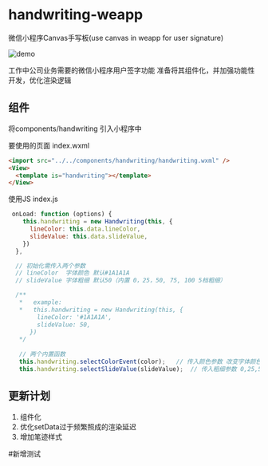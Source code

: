 # handwriting-weapp
微信小程序Canvas手写板(use canvas in weapp for user signature)

![demo](https://github.com/tclyjy/handwriting-weapp/blob/master/images/handwriting.gif?raw=true)

工作中公司业务需要的微信小程序用户签字功能
准备将其组件化，并加强功能性开发，优化渲染逻辑

## 组件
将components/handwriting  引入小程序中

要使用的页面 index.wxml
```html
<import src="../../components/handwriting/handwriting.wxml" />
<View>
  <template is="handwriting"></template>
</View>
```

使用JS index.js
```js
 onLoad: function (options) {
    this.handwriting = new Handwriting(this, {
      lineColor: this.data.lineColor,
      slideValue: this.data.slideValue,
    })
  },

  // 初始化需传入两个参数 
  // lineColor  字体颜色 默认#1A1A1A 
  // slideValue 字体粗细 默认50（内置 0，25，50, 75, 100 5档粗细）

  /**
   *   example:
   *   this.handwriting = new Handwriting(this, {
        lineColor: '#1A1A1A',
        slideValue: 50,
      })
   */
   
   // 两个内置函数
   this.handwriting.selectColorEvent(color);   // 传入颜色参数 改变字体颜色
   this.handwriting.selectSlideValue(slideValue);  // 传入粗细参数 0,25,50,75,100 改变字体粗细
```


## 更新计划
1. 组件化
2. 优化setData过于频繁照成的渲染延迟
3. 增加笔迹样式

#新增测试
